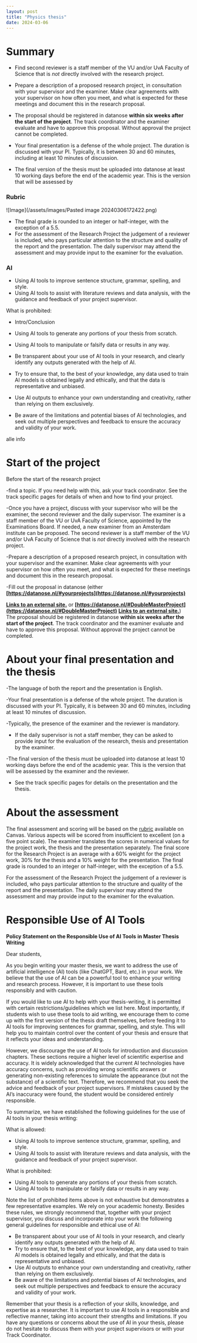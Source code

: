 ```yaml
---
layout: post
title: "Physics thesis"
date: 2024-03-06
---
```

# Summary
- Find second reviewer is a staff member of the VU and/or UvA Faculty of Science that is _not_ directly involved with the research project.

- Prepare a description of a proposed research project, in consultation with your supervisor and the examiner. Make clear agreements with your supervisor on how often you meet, and what is expected for these meetings and document this in the research proposal.
- The proposal should be registered in datanose **within six weeks after the start of the project**. The track coordinator and the examiner evaluate and have to approve this proposal. Without approval the project cannot be completed.

- Your final presentation is a defense of the whole project. The duration is discussed with your PI. Typically, it is between 30 and 60 minutes, including at least 10 minutes of discussion.

- The final version of the thesis must be uploaded into datanose at least 10 working days before the end of the academic year. This is the version that will be assessed by 
### Rubric
![Image](/assets/images/Pasted image 20240306172422.png)
- The final grade is rounded to an integer or half-integer, with the exception of a 5.5.
- For the assessment of the Research Project the judgement of a reviewer is included, who pays particular attention to the structure and quality of the report and the presentation. The daily supervisor may attend the assessment and may provide input to the examiner for the evaluation.

### AI
- Using AI tools to improve sentence structure, grammar, spelling, and style.
- Using AI tools to assist with literature reviews and data analysis, with the guidance and feedback of your project supervisor.

What is prohibited:
- Intro/Conclusion
- Using AI tools to generate any portions of your thesis from scratch.
- Using AI tools to manipulate or falsify data or results in any way.

- Be transparent about your use of AI tools in your research, and clearly identify any outputs generated with the help of AI.
- Try to ensure that, to the best of your knowledge, any data used to train AI models is obtained legally and ethically, and that the data is representative and unbiased.
- Use AI outputs to enhance your own understanding and creativity, rather than relying on them exclusively.
- Be aware of the limitations and potential biases of AI technologies, and seek out multiple perspectives and feedback to ensure the accuracy and validity of your work.


alle info
# Start of the project

Before the start of the research project

-find a topic. If you need help with this, ask your track coordinator. See the track specific pages for details of when and how to find your project.

-Once you have a project, discuss with your supervisor who will be the examiner, the second reviewer and the daily supervisor. The examiner is a staff member of the VU or UvA Faculty of Science, appointed by the Examinations Board. If needed, a new examiner from an Amsterdam institute can be proposed. The second reviewer is a staff member of the VU and/or UvA Faculty of Science that is _not_ directly involved with the research project.

-Prepare a description of a proposed research project, in consultation with your supervisor and the examiner. Make clear agreements with your supervisor on how often you meet, and what is expected for these meetings and document this in the research proposal.

-Fill out the proposal in datanose (either **[https://datanose.nl/#yourprojects](https://datanose.nl/#yourprojects)**

**[Links to an external site.](https://datanose.nl/#yourprojects)** or **[https://datanose.nl/#DoubleMasterProject](https://datanose.nl/#DoubleMasterProject)** **[Links to an external site.](https://datanose.nl/#DoubleMasterProject)**) The proposal should be registered in datanose **within six weeks after the start of the project**. The track coordinator and the examiner evaluate and have to approve this proposal. Without approval the project cannot be completed.


# About your final presentation and the thesis

-The language of both the report and the presentation is English.

-Your final presentation is a defense of the whole project. The duration is discussed with your PI. Typically, it is between 30 and 60 minutes, including at least 10 minutes of discussion.

-Typically, the presence of the examiner and the reviewer is mandatory.

- If the daily supervisor is not a staff member, they can be asked to provide input for the evaluation of the research, thesis and presentation by the examiner.

-The final version of the thesis must be uploaded into datanose at least 10 working days before the end of the academic year. This is the version that will be assessed by the examiner and the reviewer.

- See the track specific pages for details on the presentation and the thesis.

# About the assessment

The final assessment and scoring will be based on the [rubric](https://canvas.uva.nl/courses/6070/pages/rubric "Rubric") available on Canvas. Various aspects will be scored from insufficient to excellent (on a five point scale). The examiner translates the scores in numerical values for the project work, the thesis and the presentation separately. The final score for the Research Project is an average with a 60% weight for the project work, 30% for the thesis and a 10% weight for the presentation. The final grade is rounded to an integer or half-integer, with the exception of a 5.5.

For the assessment of the Research Project the judgement of a reviewer is included, who pays particular attention to the structure and quality of the report and the presentation. The daily supervisor may attend the assessment and may provide input to the examiner for the evaluation.

# Responsible Use of AI Tools

**Policy Statement on the Responsible Use of AI Tools** **in Master Thesis Writing**

Dear students,

As you begin writing your master thesis, we want to address the use of artificial intelligence (AI) tools (like ChatGPT, Bard, etc.) in your work. We believe that the use of AI can be a powerful tool to enhance your writing and research process. However, it is important to use these tools responsibly and with caution.

If you would like to use AI to help with your thesis-writing, it is permitted with certain restrictions/guidelines which we list here. Most importantly, if students wish to use these tools to aid writing, we encourage them to come up with the first version of the thesis draft themselves, before feeding it to AI tools for improving sentences for grammar, spelling, and style. This will help you to maintain control over the content of your thesis and ensure that it reflects your ideas and understanding.

However, we discourage the use of AI tools for introduction and discussion chapters. These sections require a higher level of scientific expertise and accuracy. It is widely acknowledged that the current AI technologies have accuracy concerns, such as providing wrong scientific answers or generating non-existing references to simulate the appearance (but not the substance) of a scientific text. Therefore, we recommend that you seek the advice and feedback of your project supervisors. If mistakes caused by the AI’s inaccuracy were found, the student would be considered entirely responsible.

To summarize, we have established the following guidelines for the use of AI tools in your thesis writing:

What is allowed:

- Using AI tools to improve sentence structure, grammar, spelling, and style.
- Using AI tools to assist with literature reviews and data analysis, with the guidance and feedback of your project supervisor.

What is prohibited:

- Using AI tools to generate any portions of your thesis from scratch.
- Using AI tools to manipulate or falsify data or results in any way.

Note the list of prohibited items above is not exhaustive but demonstrates a few representative examples. We rely on your academic honesty. Besides these rules, we strongly recommend that, together with your project supervisor, you discuss and incorporate into your work the following general guidelines for responsible and ethical use of AI:

- Be transparent about your use of AI tools in your research, and clearly identify any outputs generated with the help of AI.
- Try to ensure that, to the best of your knowledge, any data used to train AI models is obtained legally and ethically, and that the data is representative and unbiased.
- Use AI outputs to enhance your own understanding and creativity, rather than relying on them exclusively.
- Be aware of the limitations and potential biases of AI technologies, and seek out multiple perspectives and feedback to ensure the accuracy and validity of your work.

Remember that your thesis is a reflection of your skills, knowledge, and expertise as a researcher. It is important to use AI tools in a responsible and reflective manner, taking into account their strengths and limitations. If you have any questions or concerns about the use of AI in your thesis, please do not hesitate to discuss them with your project supervisors or with your Track Coordinator.
